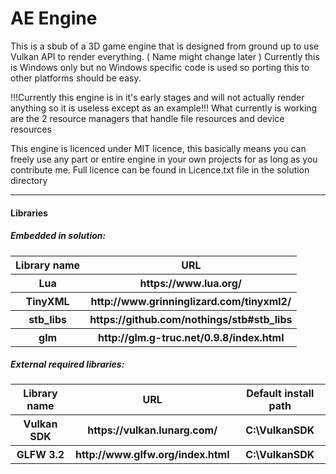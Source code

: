 
# AE Engine

This is a sbub of a 3D game engine that is designed from ground up to use Vulkan API to render everything. ( Name might change later )
Currently this is Windows only but no Windows specific code is used so porting this to other platforms should be easy.

!!!Currently this engine is in it's early stages and will not actually render anything so it is useless except as an example!!!
What currently is working are the 2 resource managers that handle file resources and device resources

This engine is licenced under MIT licence, this basically means you can freely use any part or entire
engine in your own projects for as long as you contribute me.
Full licence can be found in Licence.txt file in the solution directory

---
#### Libraries
##### Embedded in solution:

<table>
	<tr>
		<th>Library name </th>
		<th>URL </th>
	</tr>
	<tr>
		<th>Lua </th>
		<th>https://www.lua.org/ </th>
	</tr>
	<tr>
		<th>TinyXML </th>
		<th>http://www.grinninglizard.com/tinyxml2/ </th>
	</tr>
	<tr>
		<th>stb_libs </th>
		<th>https://github.com/nothings/stb#stb_libs </th>
	</tr>
	<tr>
		<th>glm </th>
		<th>http://glm.g-truc.net/0.9.8/index.html </th>
	</tr>
</table>

##### External required libraries:

<table>
	<tr>
		<th>Library name </th>
		<th>URL </th>
		<th>Default install path </th>
	</tr>
	<tr>
		<th>Vulkan SDK </th>
		<th>https://vulkan.lunarg.com/ </th>
		<th>C:\VulkanSDK </th>
	</tr>
	<tr>
		<th>GLFW 3.2 </th>
		<th>http://www.glfw.org/index.html </th>
		<th>C:\VulkanSDK </th>
	</tr>
</table>

